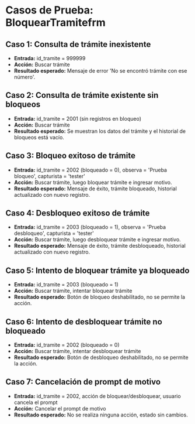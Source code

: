 # Casos de Prueba: BloquearTramitefrm

## Caso 1: Consulta de trámite inexistente
- **Entrada:** id_tramite = 999999
- **Acción:** Buscar trámite
- **Resultado esperado:** Mensaje de error 'No se encontró trámite con ese número'.

## Caso 2: Consulta de trámite existente sin bloqueos
- **Entrada:** id_tramite = 2001 (sin registros en bloqueo)
- **Acción:** Buscar trámite
- **Resultado esperado:** Se muestran los datos del trámite y el historial de bloqueos está vacío.

## Caso 3: Bloqueo exitoso de trámite
- **Entrada:** id_tramite = 2002 (bloqueado = 0), observa = 'Prueba bloqueo', capturista = 'tester'
- **Acción:** Buscar trámite, luego bloquear trámite e ingresar motivo.
- **Resultado esperado:** Mensaje de éxito, trámite bloqueado, historial actualizado con nuevo registro.

## Caso 4: Desbloqueo exitoso de trámite
- **Entrada:** id_tramite = 2003 (bloqueado = 1), observa = 'Prueba desbloqueo', capturista = 'tester'
- **Acción:** Buscar trámite, luego desbloquear trámite e ingresar motivo.
- **Resultado esperado:** Mensaje de éxito, trámite desbloqueado, historial actualizado con nuevo registro.

## Caso 5: Intento de bloquear trámite ya bloqueado
- **Entrada:** id_tramite = 2003 (bloqueado = 1)
- **Acción:** Buscar trámite, intentar bloquear trámite
- **Resultado esperado:** Botón de bloqueo deshabilitado, no se permite la acción.

## Caso 6: Intento de desbloquear trámite no bloqueado
- **Entrada:** id_tramite = 2002 (bloqueado = 0)
- **Acción:** Buscar trámite, intentar desbloquear trámite
- **Resultado esperado:** Botón de desbloqueo deshabilitado, no se permite la acción.

## Caso 7: Cancelación de prompt de motivo
- **Entrada:** id_tramite = 2002, acción de bloquear/desbloquear, usuario cancela el prompt
- **Acción:** Cancelar el prompt de motivo
- **Resultado esperado:** No se realiza ninguna acción, estado sin cambios.
